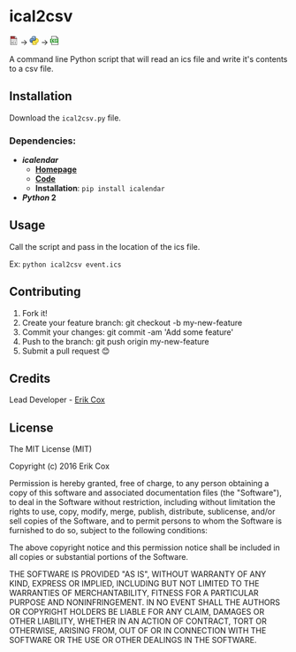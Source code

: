 # ical2csv

![alt text](images/ics.png) → ![alt text](images/python.png) → ![alt text](images/csv.png) 

A command line Python script that will read an ics file and write it's contents to a csv file.

## Installation
Download the `ical2csv.py` file.

### Dependencies:
* ***icalendar***
	*  [**Homepage**](http://icalendar.readthedocs.org/)
	*  [**Code**](http://github.com/collective/icalendar)
    * **Installation**: `pip install icalendar`
* ***Python* 2**

## Usage

Call the script and pass in the location of the ics file.

Ex: `python ical2csv event.ics`

## Contributing

1. Fork it!
2. Create your feature branch: git checkout -b my-new-feature
3. Commit your changes: git commit -am 'Add some feature'
4. Push to the branch: git push origin my-new-feature
5. Submit a pull request 😊

## Credits

Lead Developer - [Erik Cox]([https://github.com/erikcox/](https://github.com/erikcox/))

## License

The MIT License (MIT)

Copyright (c) 2016 Erik Cox

Permission is hereby granted, free of charge, to any person obtaining a copy of this software and associated documentation files (the "Software"), to deal in the Software without restriction, including without limitation the rights to use, copy, modify, merge, publish, distribute, sublicense, and/or sell copies of the Software, and to permit persons to whom the Software is furnished to do so, subject to the following conditions:

The above copyright notice and this permission notice shall be included in all copies or substantial portions of the Software.

THE SOFTWARE IS PROVIDED "AS IS", WITHOUT WARRANTY OF ANY KIND, EXPRESS OR IMPLIED, INCLUDING BUT NOT LIMITED TO THE WARRANTIES OF MERCHANTABILITY, FITNESS FOR A PARTICULAR PURPOSE AND NONINFRINGEMENT. IN NO EVENT SHALL THE AUTHORS OR COPYRIGHT HOLDERS BE LIABLE FOR ANY CLAIM, DAMAGES OR OTHER LIABILITY, WHETHER IN AN ACTION OF CONTRACT, TORT OR OTHERWISE, ARISING FROM, OUT OF OR IN CONNECTION WITH THE SOFTWARE OR THE USE OR OTHER DEALINGS IN THE SOFTWARE.